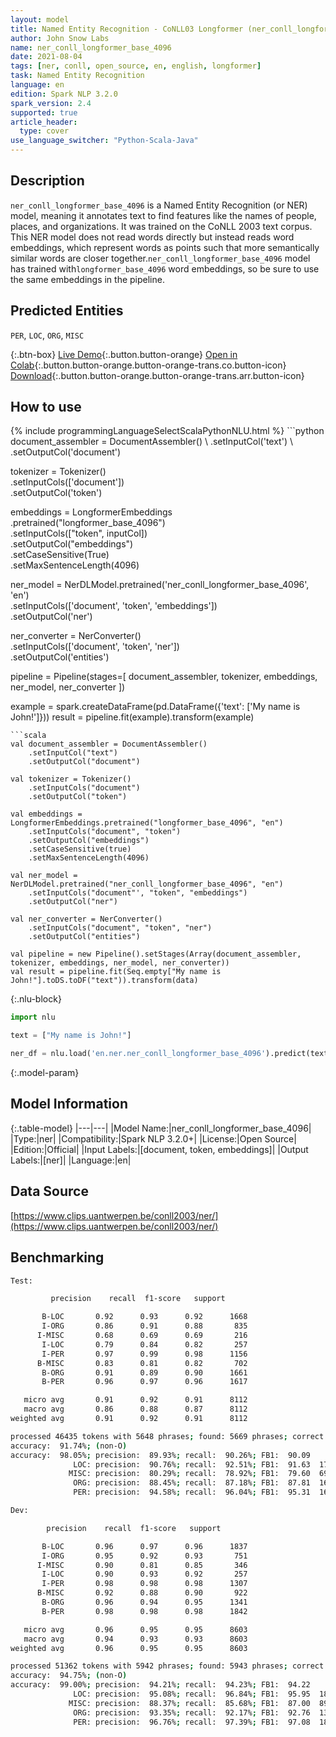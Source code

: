 ```yaml
---
layout: model
title: Named Entity Recognition - CoNLL03 Longformer (ner_conll_longformer_base_4096)
author: John Snow Labs
name: ner_conll_longformer_base_4096
date: 2021-08-04
tags: [ner, conll, open_source, en, english, longformer]
task: Named Entity Recognition
language: en
edition: Spark NLP 3.2.0
spark_version: 2.4
supported: true
article_header:
  type: cover
use_language_switcher: "Python-Scala-Java"
---
```


## Description

`ner_conll_longformer_base_4096` is a Named Entity Recognition (or NER) model, meaning it annotates text to find features like the names of people, places, and organizations. It was trained on the CoNLL 2003 text corpus. This NER model does not read words directly but instead reads word embeddings, which represent words as points such that more semantically similar words are closer together.`ner_conll_longformer_base_4096` model has trained with`longformer_base_4096` word embeddings, so be sure to use the same embeddings in the pipeline.

## Predicted Entities

`PER`, `LOC`, `ORG`, `MISC`

{:.btn-box}
[Live Demo](https://demo.johnsnowlabs.com/public/NER_EN){:.button.button-orange}
[Open in Colab](https://colab.research.google.com/github/JohnSnowLabs/spark-nlp-workshop/blob/master/tutorials/streamlit_notebooks/NER_EN.ipynb){:.button.button-orange.button-orange-trans.co.button-icon}
[Download](https://s3.amazonaws.com/auxdata.johnsnowlabs.com/public/models/ner_conll_longformer_base_4096_en_3.2.0_2.4_1628081396660.zip){:.button.button-orange.button-orange-trans.arr.button-icon}

## How to use



<div class="tabs-box" markdown="1">
{% include programmingLanguageSelectScalaPythonNLU.html %}
```python
document_assembler = DocumentAssembler() \
    .setInputCol('text') \
    .setOutputCol('document')

tokenizer = Tokenizer() \
    .setInputCols(['document']) \
    .setOutputCol('token')

embeddings = LongformerEmbeddings\
      .pretrained("longformer_base_4096")\
      .setInputCols(["token", inputCol])\
      .setOutputCol("embeddings")\
      .setCaseSensitive(True)\
      .setMaxSentenceLength(4096)

ner_model = NerDLModel.pretrained('ner_conll_longformer_base_4096', 'en') \
    .setInputCols(['document', 'token', 'embeddings']) \
    .setOutputCol('ner')

ner_converter = NerConverter() \
    .setInputCols(['document', 'token', 'ner']) \
    .setOutputCol('entities')

pipeline = Pipeline(stages=[
    document_assembler, 
    tokenizer,
    embeddings,
    ner_model,
    ner_converter
])

example = spark.createDataFrame(pd.DataFrame({'text': ['My name is John!']}))
result = pipeline.fit(example).transform(example)
```
```scala
val document_assembler = DocumentAssembler() 
    .setInputCol("text") 
    .setOutputCol("document")

val tokenizer = Tokenizer() 
    .setInputCols("document") 
    .setOutputCol("token")

val embeddings = LongformerEmbeddings.pretrained("longformer_base_4096", "en")
    .setInputCols("document", "token") 
    .setOutputCol("embeddings")
    .setCaseSensitive(true)
    .setMaxSentenceLength(4096)

val ner_model = NerDLModel.pretrained("ner_conll_longformer_base_4096", "en") 
    .setInputCols("document"', "token", "embeddings") 
    .setOutputCol("ner")

val ner_converter = NerConverter() 
    .setInputCols("document", "token", "ner") 
    .setOutputCol("entities")

val pipeline = new Pipeline().setStages(Array(document_assembler, tokenizer, embeddings, ner_model, ner_converter))
val result = pipeline.fit(Seq.empty["My name is John!"].toDS.toDF("text")).transform(data)
```

{:.nlu-block}
```python
import nlu

text = ["My name is John!"]

ner_df = nlu.load('en.ner.ner_conll_longformer_base_4096').predict(text, output_level='token')
```
</div>

{:.model-param}
## Model Information

{:.table-model}
|---|---|
|Model Name:|ner_conll_longformer_base_4096|
|Type:|ner|
|Compatibility:|Spark NLP 3.2.0+|
|License:|Open Source|
|Edition:|Official|
|Input Labels:|[document, token, embeddings]|
|Output Labels:|[ner]|
|Language:|en|

## Data Source

[https://www.clips.uantwerpen.be/conll2003/ner/](https://www.clips.uantwerpen.be/conll2003/ner/)

## Benchmarking

```bash
Test:

         precision    recall  f1-score   support

       B-LOC       0.92      0.93      0.92      1668
       I-ORG       0.86      0.91      0.88       835
      I-MISC       0.68      0.69      0.69       216
       I-LOC       0.79      0.84      0.82       257
       I-PER       0.97      0.99      0.98      1156
      B-MISC       0.83      0.81      0.82       702
       B-ORG       0.91      0.89      0.90      1661
       B-PER       0.96      0.97      0.96      1617

   micro avg       0.91      0.92      0.91      8112
   macro avg       0.86      0.88      0.87      8112
weighted avg       0.91      0.92      0.91      8112

processed 46435 tokens with 5648 phrases; found: 5669 phrases; correct: 5098.
accuracy:  91.74%; (non-O)
accuracy:  98.05%; precision:  89.93%; recall:  90.26%; FB1:  90.09
              LOC: precision:  90.76%; recall:  92.51%; FB1:  91.63  1700
             MISC: precision:  80.29%; recall:  78.92%; FB1:  79.60  690
              ORG: precision:  88.45%; recall:  87.18%; FB1:  87.81  1637
              PER: precision:  94.58%; recall:  96.04%; FB1:  95.31  1642

Dev:

        precision    recall  f1-score   support

       B-LOC       0.96      0.97      0.96      1837
       I-ORG       0.95      0.92      0.93       751
      I-MISC       0.90      0.81      0.85       346
       I-LOC       0.90      0.93      0.92       257
       I-PER       0.98      0.98      0.98      1307
      B-MISC       0.92      0.88      0.90       922
       B-ORG       0.96      0.94      0.95      1341
       B-PER       0.98      0.98      0.98      1842

   micro avg       0.96      0.95      0.95      8603
   macro avg       0.94      0.93      0.93      8603
weighted avg       0.96      0.95      0.95      8603

processed 51362 tokens with 5942 phrases; found: 5943 phrases; correct: 5599.
accuracy:  94.75%; (non-O)
accuracy:  99.00%; precision:  94.21%; recall:  94.23%; FB1:  94.22
              LOC: precision:  95.08%; recall:  96.84%; FB1:  95.95  1871
             MISC: precision:  88.37%; recall:  85.68%; FB1:  87.00  894
              ORG: precision:  93.35%; recall:  92.17%; FB1:  92.76  1324
              PER: precision:  96.76%; recall:  97.39%; FB1:  97.08  1854
```